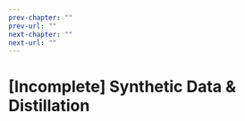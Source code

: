 ```yaml
---
prev-chapter: ""
prev-url: ""
next-chapter: ""
next-url: ""
---
```


# [Incomplete] Synthetic Data & Distillation